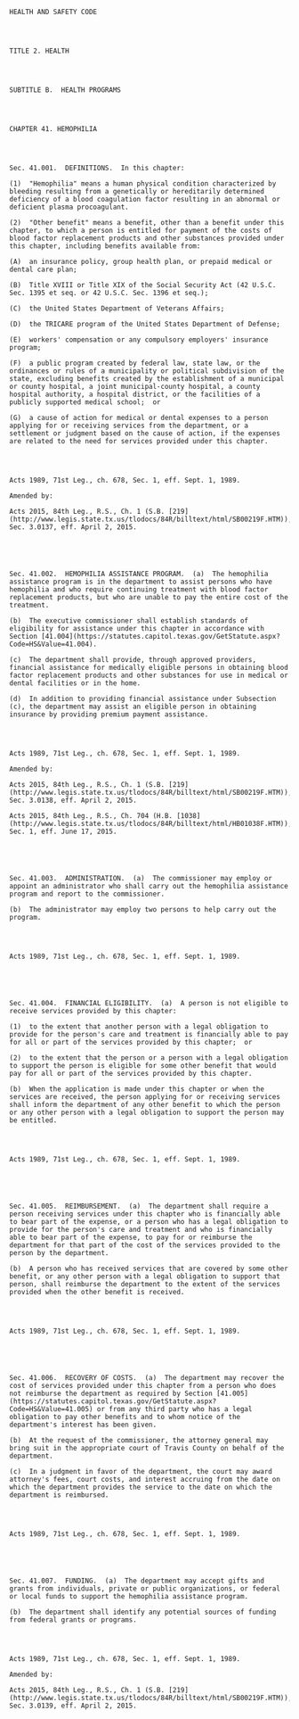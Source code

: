 ﻿
    
    
    	
    					
    
    
    HEALTH AND SAFETY CODE
    
      
    
    
    TITLE 2. HEALTH
    
      
    
    
    SUBTITLE B.  HEALTH PROGRAMS
    
      
    
    
    CHAPTER 41. HEMOPHILIA
    
      
    
    
    Sec. 41.001.  DEFINITIONS.  In this chapter:
    
    (1)  "Hemophilia" means a human physical condition characterized by bleeding resulting from a genetically or hereditarily determined deficiency of a blood coagulation factor resulting in an abnormal or deficient plasma procoagulant.
    
    (2)  "Other benefit" means a benefit, other than a benefit under this chapter, to which a person is entitled for payment of the costs of blood factor replacement products and other substances provided under this chapter, including benefits available from:
    
    (A)  an insurance policy, group health plan, or prepaid medical or dental care plan;
    
    (B)  Title XVIII or Title XIX of the Social Security Act (42 U.S.C. Sec. 1395 et seq. or 42 U.S.C. Sec. 1396 et seq.);
    
    (C)  the United States Department of Veterans Affairs;
    
    (D)  the TRICARE program of the United States Department of Defense;
    
    (E)  workers' compensation or any compulsory employers' insurance program;
    
    (F)  a public program created by federal law, state law, or the ordinances or rules of a municipality or political subdivision of the state, excluding benefits created by the establishment of a municipal or county hospital, a joint municipal-county hospital, a county hospital authority, a hospital district, or the facilities of a publicly supported medical school;  or
    
    (G)  a cause of action for medical or dental expenses to a person applying for or receiving services from the department, or a settlement or judgment based on the cause of action, if the expenses are related to the need for services provided under this chapter.
    
    
    
    
    Acts 1989, 71st Leg., ch. 678, Sec. 1, eff. Sept. 1, 1989.
    
    Amended by: 
    
    Acts 2015, 84th Leg., R.S., Ch. 1 (S.B. [219](http://www.legis.state.tx.us/tlodocs/84R/billtext/html/SB00219F.HTM)), Sec. 3.0137, eff. April 2, 2015.
    
    
    
    
    
    Sec. 41.002.  HEMOPHILIA ASSISTANCE PROGRAM.  (a)  The hemophilia assistance program is in the department to assist persons who have hemophilia and who require continuing treatment with blood factor replacement products, but who are unable to pay the entire cost of the treatment.
    
    (b)  The executive commissioner shall establish standards of eligibility for assistance under this chapter in accordance with Section [41.004](https://statutes.capitol.texas.gov/GetStatute.aspx?Code=HS&Value=41.004).
    
    (c)  The department shall provide, through approved providers, financial assistance for medically eligible persons in obtaining blood factor replacement products and other substances for use in medical or dental facilities or in the home.
    
    (d)  In addition to providing financial assistance under Subsection (c), the department may assist an eligible person in obtaining insurance by providing premium payment assistance.
    
    
    
    
    Acts 1989, 71st Leg., ch. 678, Sec. 1, eff. Sept. 1, 1989.
    
    Amended by: 
    
    Acts 2015, 84th Leg., R.S., Ch. 1 (S.B. [219](http://www.legis.state.tx.us/tlodocs/84R/billtext/html/SB00219F.HTM)), Sec. 3.0138, eff. April 2, 2015.
    
    Acts 2015, 84th Leg., R.S., Ch. 704 (H.B. [1038](http://www.legis.state.tx.us/tlodocs/84R/billtext/html/HB01038F.HTM)), Sec. 1, eff. June 17, 2015.
    
    
    
    
    
    Sec. 41.003.  ADMINISTRATION.  (a)  The commissioner may employ or appoint an administrator who shall carry out the hemophilia assistance program and report to the commissioner.
    
    (b)  The administrator may employ two persons to help carry out the program.
    
    
    
    
    Acts 1989, 71st Leg., ch. 678, Sec. 1, eff. Sept. 1, 1989.
    
    
    
    
    
    Sec. 41.004.  FINANCIAL ELIGIBILITY.  (a)  A person is not eligible to receive services provided by this chapter:
    
    (1)  to the extent that another person with a legal obligation to provide for the person's care and treatment is financially able to pay for all or part of the services provided by this chapter;  or
    
    (2)  to the extent that the person or a person with a legal obligation to support the person is eligible for some other benefit that would pay for all or part of the services provided by this chapter.
    
    (b)  When the application is made under this chapter or when the services are received, the person applying for or receiving services shall inform the department of any other benefit to which the person or any other person with a legal obligation to support the person may be entitled.
    
    
    
    
    Acts 1989, 71st Leg., ch. 678, Sec. 1, eff. Sept. 1, 1989.
    
    
    
    
    
    Sec. 41.005.  REIMBURSEMENT.  (a)  The department shall require a person receiving services under this chapter who is financially able to bear part of the expense, or a person who has a legal obligation to provide for the person's care and treatment and who is financially able to bear part of the expense, to pay for or reimburse the department for that part of the cost of the services provided to the person by the department.
    
    (b)  A person who has received services that are covered by some other benefit, or any other person with a legal obligation to support that person, shall reimburse the department to the extent of the services provided when the other benefit is received.
    
    
    
    
    Acts 1989, 71st Leg., ch. 678, Sec. 1, eff. Sept. 1, 1989.
    
    
    
    
    
    Sec. 41.006.  RECOVERY OF COSTS.  (a)  The department may recover the cost of services provided under this chapter from a person who does not reimburse the department as required by Section [41.005](https://statutes.capitol.texas.gov/GetStatute.aspx?Code=HS&Value=41.005) or from any third party who has a legal obligation to pay other benefits and to whom notice of the department's interest has been given.
    
    (b)  At the request of the commissioner, the attorney general may bring suit in the appropriate court of Travis County on behalf of the department.
    
    (c)  In a judgment in favor of the department, the court may award attorney's fees, court costs, and interest accruing from the date on which the department provides the service to the date on which the department is reimbursed.
    
    
    
    
    Acts 1989, 71st Leg., ch. 678, Sec. 1, eff. Sept. 1, 1989.
    
    
    
    
    
    Sec. 41.007.  FUNDING.  (a)  The department may accept gifts and grants from individuals, private or public organizations, or federal or local funds to support the hemophilia assistance program.
    
    (b)  The department shall identify any potential sources of funding from federal grants or programs.
    
    
    
    
    Acts 1989, 71st Leg., ch. 678, Sec. 1, eff. Sept. 1, 1989.
    
    Amended by: 
    
    Acts 2015, 84th Leg., R.S., Ch. 1 (S.B. [219](http://www.legis.state.tx.us/tlodocs/84R/billtext/html/SB00219F.HTM)), Sec. 3.0139, eff. April 2, 2015.
    
    
    
    
    				
